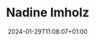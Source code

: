 ---
title: "Nadine Imholz"
date: 2024-01-29T11:08:07+01:00
draft: false
image: "img/default.jpg"
weight: 2
description: Autonomous Racing Engineer
---